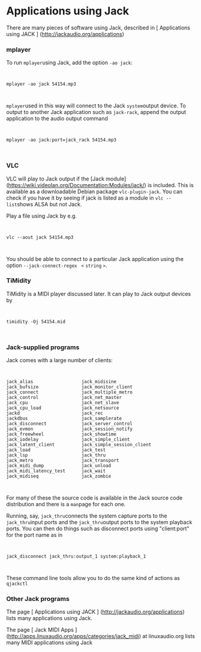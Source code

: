 #  Applications using Jack 

There are many pieces of software using Jack, described in
 [
	Applications using JACK
      ] (http://jackaudio.org/applications)


###  mplayer 

To run
 `mplayer`using Jack, add the
      option
 `-ao jack`:
```

	
mplayer -ao jack 54154.mp3
	
      
```



 `mplayer`used in this way will connect to the
      Jack
 `system`output device. To output to
      another Jack application such as
 `jack-rack`,
      append the output application to the audio output command
```

	
mplayer -ao jack:port=jack_rack 54154.mp3
	
      
```


###  VLC 

VLC will play to Jack output if the
 [Jack module] (https://wiki.videolan.org/Documentation:Modules/jack/)
is included.
      This is available as a downloadable Debian package
 `vlc-plugin-jack`. You can check if you have it by
      seeing if jack is listed as a module in
 `vlc --list`shows ALSA but not Jack.

Play a file using Jack by e.g.
```

	
vlc --aout jack 54154.mp3
	
      
```
You should be able to connect to a particular Jack application
      using the option
 `--jack-connect-regex ` `<` `string` `>`.

###  TiMidity

TiMidity is a MIDI player discussed later. It can play
      to Jack output devices by
```

	
timidity -Oj 54154.mid
	
      
```


###  Jack-supplied programs 

Jack comes with a large number of clients:
```

	
jack_alias                  jack_midisine
jack_bufsize                jack_monitor_client
jack_connect                jack_multiple_metro
jack_control                jack_net_master
jack_cpu                    jack_net_slave
jack_cpu_load               jack_netsource
jackd                       jack_rec
jackdbus                    jack_samplerate
jack_disconnect             jack_server_control
jack_evmon                  jack_session_notify
jack_freewheel              jack_showtime
jack_iodelay                jack_simple_client
jack_latent_client          jack_simple_session_client
jack_load                   jack_test
jack_lsp                    jack_thru
jack_metro                  jack_transport
jack_midi_dump              jack_unload
jack_midi_latency_test      jack_wait
jack_midiseq                jack_zombie
	
      
```
For many of these the source code is available in the Jack
      source code distribution and there is a
 `man`page for each one.

Running, say,
 `jack_thru`connects the
      system capture ports to the
 `jack_thru`input ports and the
 `jack_thru`output
      ports to the system playback ports. You can 
      then do things such as disconnect ports using "client:port"
      for the port name as in
```

	
jack_disconnect jack_thru:output_1 system:playback_1
	
      
```
These command line tools allow you to do the same kind
      of actions as
 `qjackctl`

###  Other Jack programs 

The page
 [
	Applications using JACK
      ] (http://jackaudio.org/applications)
lists many applications using Jack.

The page
 [
	Jack MIDI Apps
      ] (http://apps.linuxaudio.org/apps/categories/jack_midi)
at linuxaudio.org
      lists many MIDI applications using Jack


